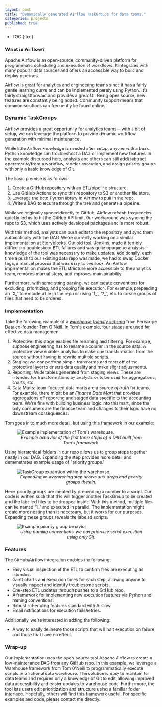 ```yaml
---
layout: post
title: "Dynamically generated Airflow TaskGroups for data teams."
categories: projects
published: true
---
```

* TOC
{:toc}
### What is Airflow?

Apache Airflow is an open-source, community-driven platform for programmatic scheduling and execution of workflows. It integrates with many popular data sources and offers an accessible way to build and deploy pipelines.

Airflow is great for analytics and engineering teams since it has a fairly gentle learning curve and can be implemented purely using Python. It's fairly straightforward and provides a great UI. Being open source, new features are constantly being added. Community support means that common solutions can frequently be found online.

### Dynamic TaskGroups

Airflow provides a great opportunity for analytics teams— with a bit of setup, we can leverage the platform to provide dynamic workflow generation with minimal maintenance. 

While little Airflow knowledge is needed after setup, anyone with a basic Python knowledge can troubleshoot a DAG or implement new features. In the example discussed here, analysts and others can still add/subtract operators to/from a workflow, reorder execution, and assign priority groups with only a basic knowledge of Git.

The basic premise is as follows:

1. Create a GitHub repository with an ETL/pipeline structure.
2. Use GitHub Actions to sync this repository to S3 or another file store.
3. Leverage the boto Python library in Airflow to pull in the repo.
4. Write a DAG to recurse through the tree and generate a pipeline.

While we originally synced directly to GitHub, Airflow refresh frequencies quickly led us to hit the GitHub API limit. Our workaround was syncing the repo to S3, which uses actively developed packages and is more robust.

With this method, analysts can push edits to the repository and sync them automatically with the DAG. We're currently working on a similar implementation at Storyblocks. Our old tool, Jenkins, made it terribly difficult to troubleshoot ETL failures and was quite opaque to analysts— knowledge of the tool was necessary to make updates. Additionally, each time a push to our existing data repo was made, we had to swap Docker tags, a manual process that was easy to overlook. An Airflow implementation makes the ETL structure more accessible to the analytics team, removes manual steps, and improves maintainability.

Furthermore, with some string parsing, we can create conventions for excluding, prioritizing, and grouping file execution. For example, prepending an 'X_' to exclude a file in the repo or using '1_', '2_', etc. to create groups of files that need to be ordered.

### Implementation

Take the following example of a [*warehouse friendly schema*](https://www.youtube.com/watch?v=D5hpjlYHEGw&t=386s) from Periscope Data co-founder Tom O'Neill. In Tom's example, four stages are used for effective data management.

1. Protective: this stage enables file renaming and filtering. For example, suppose engineering has to rename a column in the source data. A protective view enables analytics to make one transformation from the source without having to rewrite multiple scripts.
2. Staging: we can perform simple transforms and tests off of the protective layer to ensure data quality and make slight adjustments.
3. Reporting: Wide tables generated from staging views. These are intended for transformations by analysts or to be used for aggregations, charts, etc.
4. Data Marts: team-focused data marts are a *source of truth* for teams. For example, there might be an *Finance Data Mart* that provides aggregations off reporting and staged data specific to the accounting team. We're fine with building business logic into this mart, since the only consumers are the finance team and changes to their logic have no downstream consequences.

Tom goes in to much more detail, but using this framework in our example:

<figure>
  <img src="{{site.url}}/assets/posts/airflow-etl/IMG_01.jpg" alt="Example implementation of Tom's warehouse."/>
  <figcaption><i><center>Example behavior of the first three steps of a DAG built from Tom's framework.</center></i></figcaption>
</figure>

Using hierarchical folders in our repo allows us to group steps together neatly in our DAG. Expanding the step provides more detail and demonstrates example usage of "priority groups."

<figure>
  <img src="{{site.url}}/assets/posts/airflow-etl/IMG_02.jpg" alt="TaskGroup expansion within the warehouse."/>
  <figcaption><i><center>Expanding an overarching step shows sub-steps and priority groups therein.</center></i></figcaption>
</figure>

Here, priority groups are created by prepending a number to a script. Our code is written such that this will trigger another TaskGroup to be created and the labelled files to be dropped inside. With this method, multiple files can be named '1_' and executed in parallel. The implementation might create more nesting than is necessary, but it works for our purposes. Expanding these groups reveals the labeled scripts.

<figure>
  <img src="{{site.url}}/assets/posts/airflow-etl/IMG_03.jpg" alt="Example priority group behavior"/>
  <figcaption><i><center>Using naming conventions, we can prioritize script execution using only Git.</center></i></figcaption>
</figure>

### Features

The GitHub/Airflow integration enables the following:

- Easy visual inspection of the ETL to confirm files are executing as intended.
- Gantt charts and execution times for each step, allowing anyone to visually inspect and identify troublesome scripts.
- One-step ETL updates through pushes to a GitHub repo.
- A framework for implementing new execution features via Python and naming conventions.
- Robust scheduling features standard with Airflow.
- Email notifications for execution fails/retries.

Additionally, we're interested in adding the following:

- A way to easily delineate those scripts that will halt execution on failure and those that have no effect.

### Wrap-up

Our implementation uses the open-source tool Apache Airflow to create a low-maintenance DAG from any GitHub repo. In this example, we leverage a Warehouse framework from Tom O'Neill to programmatically execute scripts in a fictional data warehouse. The solution is easy to maintain for data teams and requires only a knowledge of Git to edit, allowing improved data accessibility and easier updates to warehouse code. Furthermore, the tool lets users edit prioritization and structure using a familiar folder interface. Hopefully, others will find this framework useful. For specific examples and code, please contact me directly.

